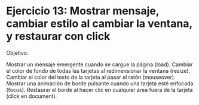 # Ejercicio 13: Mostrar mensaje, cambiar estilo al cambiar la ventana, y restaurar con click
Objetivo:

Mostrar un mensaje emergente cuando se cargue la página (load).
Cambiar el color de fondo de todas las tarjetas al redimensionar la ventana (resize).
Cambiar el color del texto de la tarjeta al pasar el ratón (mouseover).
Mostrar una animación de borde pulsante cuando una tarjeta esté enfocada (focus).
Restaurar el borde al hacer clic en cualquier área fuera de la tarjeta (click en document).